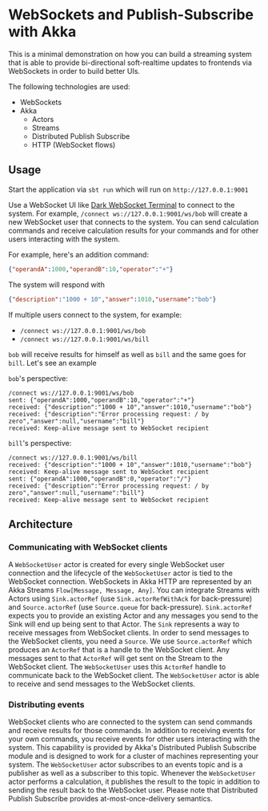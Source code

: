 # WebSockets and Publish-Subscribe with Akka #
This is a minimal demonstration on how you can build a streaming system that is able to provide bi-directional 
soft-realtime updates to frontends via WebSockets in order to build better UIs. 

The following technologies are used:
* WebSockets
* Akka
    - Actors
    - Streams
    - Distributed Publish Subscribe
    - HTTP (WebSocket flows)

## Usage ##
Start the application via `sbt run` which will run on `http://127.0.0.1:9001`

Use a WebSocket UI like [Dark WebSocket Terminal](https://dwst.github.io) to connect to the system. For example,
`/connect ws://127.0.0.1:9001/ws/bob` will create a new WebSocket user that connects to the system. You can send
calculation commands and receive calculation results for your commands and for other users interacting with the system.

For example, here's an addition command:
```json
{"operandA":1000,"operandB":10,"operator":"+"}
```

The system will respond with
```json
{"description":"1000 + 10","answer":1010,"username":"bob"}
```

If multiple users connect to the system, for example:
* `/connect ws://127.0.0.1:9001/ws/bob`
* `/connect ws://127.0.0.1:9001/ws/bill`

`bob` will receive results for himself as well as `bill` and the same goes for `bill`. Let's see an example

`bob`'s perspective:
```
/connect ws://127.0.0.1:9001/ws/bob
sent: {"operandA":1000,"operandB":10,"operator":"+"}
received: {"description":"1000 + 10","answer":1010,"username":"bob"}
received: {"description":"Error processing request: / by zero","answer":null,"username":"bill"}
received: Keep-alive message sent to WebSocket recipient
```

`bill`'s perspective:
```
/connect ws://127.0.0.1:9001/ws/bill
received: {"description":"1000 + 10","answer":1010,"username":"bob"}
received: Keep-alive message sent to WebSocket recipient
sent: {"operandA":1000,"operandB":0,"operator":"/"}
received: {"description":"Error processing request: / by zero","answer":null,"username":"bill"}
received: Keep-alive message sent to WebSocket recipient
```

## Architecture ##

### Communicating with WebSocket clients ###
A `WebSocketUser` actor is created for every single WebSocket user connection and the lifecycle of the `WebSocketUser`
actor is tied to the WebSocket connection. WebSockets in Akka HTTP are represented by an Akka Streams 
`Flow[Message, Message, Any]`. You can integrate Streams with Actors using `Sink.actorRef` (use `Sink.actorRefWithAck` 
for back-pressure) and `Source.actorRef` (use `Source.queue` for back-pressure). `Sink.actorRef` expects you to provide
an existing Actor and any messages you send to the Sink will end up being sent to that Actor. The `Sink` represents a 
way to receive messages from WebSocket clients. In order to send messages to the WebSocket clients, you need a `Source`.
We use `Source.actorRef` which produces an `ActorRef` that is a handle to the WebSocket client. Any messages sent to 
that `ActorRef` will get sent on the Stream to the WebSocket client. The `WebSocketUser` uses this `ActorRef` handle to
communicate back to the WebSocket client. The `WebSocketUser` actor is able to receive and send messages to the WebSocket
clients.

### Distributing events ###
WebSocket clients who are connected to the system can send commands and receive results for those commands. In addition
to receiving events for your own commands, you receive events for other users interacting with the system. This 
capability is provided by Akka's Distributed Publish Subscribe module and is designed to work for a cluster of machines
representing your system. The `WebSocketUser` actor subscribes to an events topic and is a publisher as well as a 
subscriber to this topic. Whenever the `WebSocketUser` actor performs a calculation, it publishes the result to the 
topic in addition to sending the result back to the WebSocket user. Please note that Distributed Publish Subscribe 
provides at-most-once-delivery semantics.
